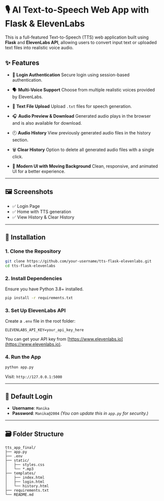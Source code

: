 
# 🎙️ AI Text-to-Speech Web App with Flask & ElevenLabs

This is a full-featured Text-to-Speech (TTS) web application built using **Flask** and **ElevenLabs API**, allowing users to convert input text or uploaded text files into realistic voice audio.

## ✨ Features

* 🔐 **Login Authentication**
  Secure login using session-based authentication.

* 🗣️ **Multi-Voice Support**
  Choose from multiple realistic voices provided by ElevenLabs.

* 📄 **Text File Upload**
  Upload `.txt` files for speech generation.

* 🎧 **Audio Preview & Download**
  Generated audio plays in the browser and is also available for download.

* 🕘 **Audio History**
  View previously generated audio files in the history section.

* 🗑️ **Clear History**
  Option to delete all generated audio files with a single click.

* 🎨 **Modern UI with Moving Background**
  Clean, responsive, and animated UI for a better experience.

---

## 🖼️ Screenshots

* ✅ Login Page
* ✅ Home with TTS generation
* ✅ View History & Clear History
 
---

## 🔧 Installation

### 1. Clone the Repository

```bash
git clone https://github.com/your-username/tts-flask-elevenlabs.git
cd tts-flask-elevenlabs
```

### 2. Install Dependencies

Ensure you have Python 3.8+ installed.

```bash
pip install -r requirements.txt
```

### 3. Set Up ElevenLabs API

Create a `.env` file in the root folder:

```env
ELEVENLABS_API_KEY=your_api_key_here
```

You can get your API key from [https://www.elevenlabs.io](https://www.elevenlabs.io).

### 4. Run the App

```bash
python app.py
```

Visit: `http://127.0.0.1:5000`

---

## 🔐 Default Login

* **Username**: `Manika`
* **Password**: `Manika@2004`
  *(You can update this in `app.py` for security.)*

---

## 🗃️ Folder Structure

```
tts_app_final/
├── app.py
├── .env
├── static/
│   ├── styles.css
│   └── *.mp3
├── templates/
│   ├── index.html
│   ├── login.html
│   └── history.html
├── requirements.txt
└── README.md
```
